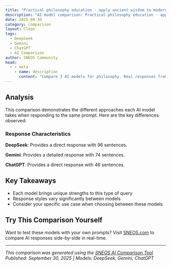 ```yaml
---
title: "Practical philosophy education - apply ancient wisdom to modern life"
description: "AI model comparison: Practical philosophy education - apply ancient wisdom to modern life..."
date: 2025-09-30
category: comparison
layout: Clean
tags:
  - DeepSeek
  - Gemini
  - ChatGPT
  - AI Comparison
author: SNEOS Community
head:
  - - meta
    - name: description
      content: "Compare 3 AI models for philosophy. Real responses from DeepSeek, Gemini, ChatGPT with detailed analysis."
---
```


<ChatComparison
  title="Practical philosophy education - apply ancient wisdom to modern life"
  prompt="Practical philosophy education - apply ancient wisdom to modern life"
  :responses='{"DeepSeek": "Of course. This is a powerful and deeply needed pursuit. Practical philosophy isn\u0027t about academic abstraction; it\u0027s an operating system for the human soul, designed to help us live better lives.\n\nLet\u0027s break down how to apply ancient wisdom to modern life, focusing on actionable insights from major philosophical schools.\n\n### The Core Premise: Philosophy as a Way of Life\nThe ancients didn\u0027t see philosophy as a theoretical subject to be studied, but as a daily practice to be lived. The goal was **Eudaimonia** (Greek) or **Ataraxia** (Greek) \u2013 often translated as \u0022flourishing,\u0022 \u0022fulfillment,\u0022 or \u0022tranquility,\u0022 rather than mere happiness.\n\nHere\u2019s how we can apply this today.\n\n---\n\n### 1. Stoicism: The Art of Resilience and Focus\n\n**Ancient Wisdom (Seneca, Epictetus, Marcus Aurelius):**\n* Focus on what is within your control (your judgments, values, and actions) and accept what is not (external events, others\u0027 opinions).\n* Practice \u0022negative visualization\u0022 (premeditatio malorum) \u2013 contemplating the loss of what you have to appreciate it more and reduce fear.\n* See obstacles as opportunities for growth. \u0022The impediment to action advances action. What stands in the way becomes the way.\u0022 \u2013 Marcus Aurelius.\n\n**Modern Application:**\n* **The Circle of Control:** When stressed, draw two circles. In the inner circle, list things you can control (your effort, your attitude, your schedule). In the outer circle, list things you can\u0027t (traffic, the stock market, a rude comment). Dedicate your energy solely to the inner circle.\n* **The \u0022Stoic Pause\u0022:** Before reacting to a provocation (a critical email, a canceled flight), take a breath and ask: \u0022Is this within my control?\u0022 If not, work on your acceptance. If it is, choose a virtuous response.\n* **Digital Stoicism:** Apply negative visualization to your devices. Imagine your phone breaking. You\u0027d realize life goes on. This practice reduces anxiety and addiction to technology.\n* **Amor Fati (Love Your Fate):** Instead of fighting a setback (a failed project, a rejection), embrace it. Ask, \u0022What can this teach me? How does this open a new door?\u0022 This reframes challenges as fuel for growth.\n\n---\n\n### 2. Aristotelianism: The Pursuit of Excellence \u0026 Meaningful Relationships\n\n**Ancient Wisdom (Aristotle):**\n* Cultivate **virtue (ar\u00EAte)** as the path to the good life. Virtue is the \u0022Golden Mean\u0022 between two extremes (e.g., courage is the mean between cowardice and recklessness).\n* True happiness is found in a life of purposeful activity in accordance with reason.\n* Humans are \u0022social animals\u0022; deep friendship is essential for a flourishing life.\n\n**Modern Application:**\n* **The Golden Mean in Decision-Making:** Facing a difficult choice? Identify the extremes. For example, in managing your finances, the vices are **stinginess** and **profligacy**. The virtue is **generosity**. This provides a practical compass.\n* **Craft Your Character:** Instead of setting vague goals like \u0022be a better person,\u0022 ask: \u0022Which virtue do I need to practice today?\u0022 Patience with my children? Courage in a meeting? Justice in a difficult decision?\n* **Invest in \u0022Character Friendships\u0022:** Aristotle distinguished between friendships of pleasure, utility, and character. Prioritize the latter\u2014those rare relationships based on mutual respect and a shared commitment to being good people. Nurture them intentionally.\n* **Define Your \u0022Telos\u0022:** What is your ultimate purpose? For Aristotle, it was to live a life of rational activity in pursuit of excellence. For you, it might be to create, to teach, to build, or to connect. Define it and let it guide your major life choices.\n\n---\n\n### 3. Epicureanism: The Art of Simple, Intelligent Pleasure\n\n**Ancient Wisdom (Epicurus):**\n* The goal of life is pleasure (ataraxia - freedom from pain and anxiety).\n* The highest pleasures are simple, natural, and necessary: friendship, freedom, thought, and basic sustenance.\n* The key is to eliminate unnecessary desires and fears (especially the fear of death and the gods).\n\n**Modern Application:**\n* **The \u0022Epicurean Trio\u0022:** Actively cultivate the three things Epicurus deemed essential for happiness:\n 1. **Self-Sufficiency (Freedom):** Reduce financial and social dependencies. Live below your means.\n 2. **Friendship:** Make time for deep, meaningful conversations with close friends.\n 3. **An Analyzed Life (Thought):** Reflect on your desires and fears. Are they natural and necessary?\n* **Pleasure vs. Pain Analysis:** That new car, that extravagant vacation\u2014will the pleasure it brings outweigh the pain of the debt and stress required to get it? Often, the simple, free pleasures (a walk, a good book, a home-cooked meal with friends) provide more lasting satisfaction.\n* **Digital Minimalism:** This is a modern Epicurean practice. Unfollow accounts that create artificial desires and anxiety. Curate your digital space to include only what brings true, simple value.\n\n---\n\n### 4. Buddhism \u0026 Eastern Thought: The End of Suffering\n\n**Ancient Wisdom (The Buddha, Lao Tzu):**\n* Life contains suffering (Dukkha), which arises from attachment, aversion, and ignorance.\n* The path to ending suffering is through mindfulness, ethical conduct, and wisdom.\n* Practice non-attachment to outcomes and embrace the impermanent nature of all things.\n\n**Modern Application:**\n* **Mindfulness in Daily Life:** Instead of just formal meditation, practice mindfulness while washing dishes (feel the water), driving (feel the steering wheel), or listening (truly hear the person without planning your response).\n* **The \u0022Second Arrow\u0022:** The Buddha said that pain is inevitable (the first arrow), but our resistance and negative self-talk about the pain (the second arrow) is optional. When you experience a setback, notice if you are shooting yourself with the second arrow of \u0022This shouldn\u0027t be happening!\u0022 or \u0022I\u0027m such a failure!\u0022 and let it go.\n* **Wu Wei (Effortless Action):** From Taoism, this is the principle of \u0022action through non-action.\u0022 It\u0027s about flowing with the situation, like a river around a rock, rather than forcing outcomes. In modern terms, it\u0027s about being in a state of \u0022flow,\u0022 where your actions are spontaneous, effective, and aligned with the nature of the task.\n\n### How to Start Your Practice: A 30-Day Challenge\n\nYou don\u0027t need to master all of this at once. Pick one school that resonates and try a single practice for a month.\n\n* **Week 1 (Stoicism):** Each morning, identify one thing that could go wrong and mentally prepare for it. Each evening, ask: \u0022What did I do well? What could I improve?\u0022\n* **Week 2 (Aristotle):** Pick one virtue (e.g., patience) and consciously practice finding its \u0022golden mean\u0022 in your interactions.\n* **Week 3 (Epicurus):** Plan one simple, deeply pleasurable activity with a close friend\u2014a walk, a potluck, a deep conversation. Savor it.\n* **Week 4 (Buddhism):** Practice the \u0022second arrow.\u0022 When you feel pain or frustration, pause and say, \u0022This is the first arrow. I will not fire the second one of judgment and resistance.\u0022\n\nBy applying these ancient tools, you transform philosophy from a subject in a book into a living, breathing guide for a wiser, more resilient, and more fulfilling modern life.", "Gemini": "## Practical Philosophy Education: Applying Ancient Wisdom to Modern Life\n\nThe core idea of practical philosophy education is to equip individuals with the tools and knowledge to navigate the complexities of modern life using the wisdom of ancient philosophers. It\u0027s about more than just studying their texts; it\u0027s about actively applying their insights to everyday challenges and fostering a more meaningful and fulfilling existence.\n\nHere\u0027s how practical philosophy education can be structured and implemented:\n\n**I. Core Principles and Goals:**\n\n* **Emphasis on Application:** The primary focus is on how philosophical concepts can be used to improve decision-making, relationships, emotional well-being, and overall quality of life.\n* **Critical Thinking \u0026 Self-Reflection:** Encouraging students to question assumptions, analyze arguments, and engage in deep introspection to understand their own values, biases, and motivations.\n* **Ethical Frameworks:** Providing a foundation in various ethical systems (e.g., virtue ethics, utilitarianism, deontology) to help students navigate moral dilemmas and make responsible choices.\n* **Emotional Intelligence:** Integrating philosophical insights into the development of emotional intelligence, including self-awareness, self-regulation, empathy, and social skills.\n* **Resilience and Well-being:** Equipping students with tools to cope with stress, adversity, and existential anxieties, fostering a sense of inner peace and purpose.\n* **Lifelong Learning:** Cultivating a curiosity and passion for continuous learning and self-improvement through the ongoing exploration of philosophical ideas.\n\n**II. Curriculum \u0026 Content:**\n\nA practical philosophy curriculum could draw from various philosophical traditions and disciplines, including:\n\n* **Ancient Greek Philosophy:**\n * **Stoicism:** Focus on accepting what you cannot control, focusing on virtue, and practicing mindfulness.\n * **Application:** Managing stress, overcoming adversity, cultivating inner peace, and making rational decisions.\n * **Epicureanism:** Understanding true pleasure, minimizing pain, and cultivating meaningful relationships.\n * **Application:** Prioritizing experiences over material possessions, finding joy in simple things, and building strong social connections.\n * **Aristotelian Ethics:** Developing virtues (e.g., courage, honesty, compassion) through practice and striving for \u0022eudaimonia\u0022 (flourishing).\n * **Application:** Character development, ethical decision-making, building fulfilling relationships, and pursuing meaningful goals.\n * **Plato:** Exploring the nature of reality, justice, and the ideal society.\n * **Application:** Understanding abstract concepts, engaging in critical thinking, and striving for a more just and equitable world.\n* **Eastern Philosophies:**\n * **Buddhism:** Cultivating mindfulness, compassion, and wisdom to alleviate suffering.\n * **Application:** Managing stress, improving focus, developing empathy, and finding inner peace.\n * **Confucianism:** Emphasizing social harmony, respect for elders, and the importance of education and self-cultivation.\n * **Application:** Building strong relationships, fostering social responsibility, and striving for personal and professional growth.\n * **Taoism:** Living in harmony with nature, embracing simplicity, and finding balance in life.\n * **Application:** Reducing stress, appreciating the natural world, and finding a sense of balance and purpose.\n* **Existentialism:** Exploring the meaning of life, freedom, responsibility, and the human condition.\n * **Application:** Taking ownership of one\u0027s choices, finding meaning in a seemingly meaningless world, and living authentically.\n* **Contemporary Applications:**\n * **Neuroscience \u0026 Philosophy:** Understanding the brain and its impact on thought, emotion, and behavior.\n * **Psychology \u0026 Philosophy:** Integrating philosophical insights into therapeutic practices (e.g., cognitive behavioral therapy, acceptance and commitment therapy).\n * **Technology \u0026 Ethics:** Examining the ethical implications of emerging technologies (e.g., artificial intelligence, social media).\n * **Political Philosophy \u0026 Social Justice:** Analyzing issues of power, inequality, and social justice from a philosophical perspective.\n\n**III. Teaching Methods:**\n\n* **Interactive Discussions:** Encouraging students to share their own experiences, perspectives, and questions.\n* **Case Studies:** Analyzing real-world scenarios and applying philosophical principles to solve problems.\n* **Role-Playing:** Practicing ethical decision-making in simulated situations.\n* **Mindfulness Exercises:** Developing awareness of thoughts, feelings, and sensations in the present moment.\n* **Journaling:** Reflecting on personal experiences and applying philosophical concepts to one\u0027s own life.\n* **Creative Projects:** Using art, music, or writing to express philosophical ideas.\n* **Experiential Learning:** Engaging in activities that promote self-discovery and personal growth (e.g., volunteering, meditation retreats).\n* **Guest Speakers:** Inviting philosophers, therapists, and other experts to share their insights.\n\n**IV. Examples of Application in Modern Life:**\n\n* **Workplace:** Applying Stoic principles to manage stress and maintain composure under pressure; using Aristotelian ethics to make ethical decisions and build strong relationships with colleagues.\n* **Relationships:** Employing Buddhist principles to cultivate compassion and understanding in romantic relationships; utilizing Stoic principles to navigate conflict and communication challenges.\n* **Personal Well-being:** Practicing mindfulness to reduce anxiety and improve focus; using Epicurean principles to find joy in simple pleasures and cultivate meaningful connections.\n* **Decision-Making:** Employing utilitarianism or deontology to evaluate the ethical implications of different choices; using critical thinking to analyze arguments and make informed decisions.\n* **Social Issues:** Applying philosophical principles of justice and equality to address issues of poverty, discrimination, and environmental degradation.\n\n**V. Potential Challenges \u0026 Considerations:**\n\n* **Subjectivity and Interpretation:** Recognizing that philosophical concepts can be interpreted in different ways and encouraging students to develop their own understanding.\n* **Relevance to Modern Life:** Ensuring that the material is presented in a way that is relevant and accessible to contemporary audiences.\n* **Avoiding Dogmatism:** Promoting critical thinking and avoiding the imposition of any particular philosophical viewpoint.\n* **Measuring Success:** Developing appropriate metrics to assess the impact of the program on students\u0027 lives (e.g., self-reported well-being, ethical decision-making skills).\n* **Accessibility:** Making the program accessible to individuals from diverse backgrounds and with varying levels of philosophical knowledge.\n\n**VI. Benefits of Practical Philosophy Education:**\n\n* **Improved Critical Thinking Skills:** The ability to analyze information, evaluate arguments, and make informed decisions.\n* **Enhanced Ethical Reasoning:** A stronger moral compass and a greater capacity for ethical decision-making.\n* **Increased Emotional Intelligence:** Greater self-awareness, self-regulation, empathy, and social skills.\n* **Greater Resilience and Well-being:** Improved ability to cope with stress, adversity, and existential anxieties.\n* **More Meaningful Relationships:** Stronger communication skills, greater compassion, and a deeper understanding of human nature.\n* **A More Fulfilling Life:** A greater sense of purpose, meaning, and connection to the world.\n\n**In Conclusion:**\n\nPractical philosophy education offers a powerful and transformative approach to learning and personal growth. By engaging with the wisdom of the past, we can equip ourselves with the tools we need to navigate the challenges of the present and create a more meaningful and fulfilling future. It empowers individuals to become more reflective, ethical, and resilient individuals, capable of contributing positively to their communities and the world at large. The key is to bridge the gap between theoretical knowledge and practical application, making philosophy a living and breathing force for good in the modern world.\n", "ChatGPT": "Certainly! Applying ancient wisdom to modern life through practical philosophy education can offer valuable insights and tools for personal growth, ethical living, and well-being. Here\u2019s a guide outlining how to integrate ancient philosophical teachings into everyday life:\n\n### 1. Introduction to Practical Philosophy Education\n- **Definition:** Practical philosophy focuses on using philosophical ideas and methods to address everyday problems and improve life.\n- **Goal:** Help students or learners apply timeless wisdom to contemporary challenges.\n\n### 2. Key Ancient Philosophical Traditions to Explore\n- **Stoicism (Ancient Greece and Rome):** Emphasizes resilience, virtue, and focusing on what is within one\u2019s control.\n- **Aristotelian Ethics:** Centers on developing good character traits (virtues) and achieving eudaimonia (flourishing).\n- **Confucianism:** Advocates for harmony in relationships, moral cultivation, and social responsibility.\n- **Buddhism:** Teaches mindfulness, impermanence, and liberation from suffering.\n- **Epicureanism:** Encourages simple pleasures, friendship, and peace of mind.\n\n### 3. Practical Applications of Ancient Wisdom\n#### A. Emotional Resilience and Stress Management (Stoicism)\n- **Practice:** Distinguish between what you can control and what you can\u2019t.\n- **Modern Use:** In stressful work or personal situations, focus efforts on your attitudes and actions rather than external events.\n- **Exercise:** Daily reflections on events that upset you and reframing your response.\n\n#### B. Cultivating Virtue and Character (Aristotle)\n- **Practice:** Identify virtues like courage, honesty, and generosity.\n- **Modern Use:** Set personal goals for developing these qualities in workplace, family, and community.\n- **Exercise:** Keep a virtue diary tracking successes and challenges in embodying virtues.\n\n#### C. Harmonious Relationships and Social Roles (Confucianism)\n- **Practice:** Emphasize respect, duty, and proper conduct in relationships.\n- **Modern Use:** Apply in family dynamics, leadership, and teamwork.\n- **Exercise:** Reflect on your role in different social contexts and how to improve communication and respect.\n\n#### D. Mindfulness and Presence (Buddhism)\n- **Practice:** Meditation and mindful awareness of thoughts and emotions.\n- **Modern Use:** Reduce anxiety and improve focus via mindful breathing and awareness exercises.\n- **Exercise:** Short daily mindfulness sessions, mindful eating, or walking.\n\n#### E. Simple Living and Contentment (Epicureanism)\n- **Practice:** Focus on simple pleasures, friendship, and avoiding excess.\n- **Modern Use:** Counter consumerism and stress by appreciating small joys and nurturing relationships.\n- **Exercise:** Create a gratitude list and prioritize time for meaningful social interactions.\n\n### 4. Teaching Methods for Practical Philosophy\n- **Case Studies:** Examine modern ethical dilemmas through ancient philosophical lenses.\n- **Journaling:** Encourage reflective writing to connect theory with personal experience.\n- **Group Discussions:** Foster dialogues about applying wisdom to everyday challenges.\n- **Role-Playing:** Simulate decisions requiring ethical reflection.\n- **Meditations:** Guided mindfulness or stoic exercises.\n\n### 5. Benefits of Applying Ancient Wisdom Today\n- Improved mental health and emotional regulation.\n- Enhanced ethical decision-making and integrity.\n- Stronger interpersonal relationships.\n- Greater life satisfaction and meaning.\n\n### 6. Resources and Texts\n- Marcus Aurelius\u2019 *Meditations* (Stoicism)\n- Aristotle\u2019s *Nicomachean Ethics*\n- Confucius\u2019 *Analects*\n- The *Dhammapada* (Buddhist teachings)\n- Epicurus\u2019 letters and sayings\n\n---\n\nIf you want, I can help you design a specific curriculum, lesson plans, or provide sample exercises based on this framework. Would you like that?"}' 
  published-date="12:09"
/>

## Analysis

This comparison demonstrates the different approaches each AI model takes when responding to the same prompt. Here are the key differences observed:

### Response Characteristics

**DeepSeek**: Provides a direct response with 96 sentences. 

**Gemini**: Provides a detailed response with 74 sentences. 

**ChatGPT**: Provides a direct response with 46 sentences. 

## Key Takeaways

- Each model brings unique strengths to this type of query
- Response styles vary significantly between models
- Consider your specific use case when choosing between these models

## Try This Comparison Yourself

Want to test these models with your own prompts? Visit [SNEOS.com](https://sneos.com) to compare AI responses side-by-side in real-time.

---

*This comparison was generated using the [SNEOS AI Comparison Tool](https://sneos.com)*
*Published: September 30, 2025 | Models: DeepSeek, Gemini, ChatGPT*
